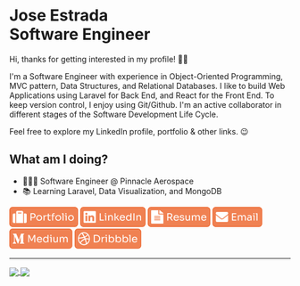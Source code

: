 # Jose Estrada<br>Software Engineer

Hi, thanks for getting interested in my profile! 👋🏽

I'm a Software Engineer with experience in Object-Oriented Programming, MVC pattern, Data Structures, and Relational Databases. I like to build Web Applications using Laravel for Back End, and React for the Front End. To keep version control, I enjoy using Git/Github. I'm an active collaborator in different stages of the Software Development Life Cycle.

Feel free to explore my LinkedIn profile, portfolio & other links. 😉

## What am I doing?

- 👨🏽‍💻 Software Engineer @ Pinnacle Aerospace
- 📚 Learning Laravel, Data Visualization, and MongoDB

[![alt text][1.1]][1]
[![alt text][2.1]][2]
[![alt text][3.1]][3]
[![alt text][4.1]][4]
[![alt text][5.1]][5]
[![alt text][6.1]][6]

<hr>

<a href="https://github.com/nadiemedicejose">
  <img align="center" src="https://github-readme-stats.vercel.app/api/top-langs/?username=nadiemedicejose&title_color=FFF&bg_color=000&theme=dark" />
</a>
<a href="https://github.com/nadiemedicejose">
  <img align="center" src="https://github-readme-stats.vercel.app/api?username=nadiemedicejose&title_color=FFF&bg_color=000&show_icons=true&count_private=true&theme=dark" />
</a>

[1.1]: /tags/Portfolio.png "Portfolio"
[2.1]: /tags/LinkedIn.png "LinkedIn"
[3.1]: /tags/Resume.png "Resume"
[4.1]: /tags/Email.png "Email"
[5.1]: /tags/Medium.png "Medium"
[6.1]: /tags/Dribbble.png "Dribble"

[1]: https://nadiemedicejose.web.app
[2]: https://www.linkedin.com/in/nadiemedicejose/
[3]: https://nadiemedicejose.web.app/resume
[4]: mailto:nadiemedicejose@icloud.com
[5]: https://nadiemedicejose.medium.com
[6]: https://dribbble.com/nadiemedicejose

